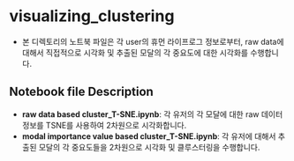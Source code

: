 # visualizing_clustering
- 본 디렉토리의 노트북 파일은 각 user의 휴먼 라이프로그 정보로부터, raw data에 대해서 직접적으로 시각화 및 추출된 모달의 각 중요도에 대한 시각화를 수행합니다.
## Notebook file Description
- **raw data based cluster_T-SNE.ipynb**: 각 유저의 각 모달에 대한 raw 데이터 정보를 TSNE를 사용하여 2차원으로 시각화합니다.
- **modal importance value based cluster_T-SNE.ipynb**: 각 유저에 대해서 추출된 모달의 각 중요도들을 2차원으로 시각화 및 클루스터링을 수행합니다.


